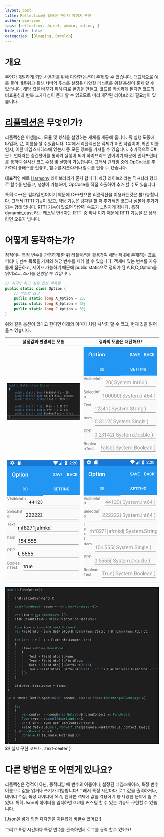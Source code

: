 ```yaml
---
layout: post
title: Reflection을 활용한 관리자 페이지 구현
author: piorosen
tags: [reflection, dotnet, admin, option, ]
hide_title: false
categories: [Blogging, Develop]
---
```


# 개요
무언가 개발하게 되면 사용자를 위해 다양한 옵션이 존재 할 수 있습니다. 대표적으로 예를 들어 네트워크 통신 서버의 주소를 설정등 다양한 테스트를 위한 옵션이 존재 할 수 있습니다. 해당 값을 바꾸기 위해 따로 환경을 만들고, 코드를 작성하게 된다면 코드의 비효율성과 반복 노가다성이 존재 할 수 있으므로 미리 제작된 라이브러리 필요성이 있습니다.

# [리플렉션은](https://docs.microsoft.com/ko-kr/dotnet/csharp/programming-guide/concepts/reflection) 무엇인가?
리플렉션은 어셈블리, 모듈 및 형식을 설명하는 개체를 제공해 줍니다. 즉 실행 도중에 타입과, 값, 이름을 알 수있습니다. C#에서 리플렉션은 객체가 어떤 타입이며, 어떤 이름인지, 어떤 네임스페이스에 있는지 등 모든 정보를 가져올 수 있습니다. 추가적으로 C#은 IL언어라는 중간언어를 통하여 실행이 되며 하이브리드 언어이기 때문에 인터프린터를 통하여 실시간 코드 수정 및 실행이 가능합니다. 그래서 런타임 중에 OpCode를 추가하여 클래스를 만들고, 함수를 지운다거나 함수를 만들 수 있습니다. 

대표적인 예로 [Harmony](https://github.com/pardeike/Harmony) 라이브러리가 존재 합니다. 해당 라이브러리는 딕셔너리 형태로 함수를 만들고, 생성이 가능하며, OpCode를 직접 호출하여 추가 할 수도 있습니다.

특히 C++은 컴파일 언어이기 때문에 C++만으론 리플렉션을 이용하는것은 불가능합니다. 그래서 RTTI 기능이 있고, 해당 기능은 컴파일 할 때 추가적인 코드나 심볼이 추가가 되는 형태 입니다. RTTI 기능이 있으면 당연히 속도가 느려지게 됩니다. 특히 dynamic_cast<T> 라는 캐스팅 연산자는 RTTI 중 하나 이기 때문에 RTTI 기능을 끈 상태라면 오류가 납니다.

# 어떻게 동작하는가?

정적이나 특정 변수를 관측하게 한 뒤 리플렉션을 활용하여 해당 객체에 존재하는 프로퍼티나, 변수 목록을 가져와 해당 변수를 제어 할 수 있습니다. 객체에 있는 변수를 자유롭게 접근하고, 제어가 가능하기 때문에 public static으로 정의가 된 A,B,C_Option을 읽어오고, 쓰기를 진행할 수 있습니다.

```cs
// 시각화 하고 싶은 옵션 목록들
public static class Option {
    // 다양한 옵션
    public static long A_Option = 20;
    public static long B_Option = 30;
    public static long C_Option = 30;
}
```

위와 같은 옵션이 있다고 한다면 아래의 이미지 처럼 시각화 할 수 있고, 현재 값을 읽어올수 있습니다.

|설정값과 변경되는 모습|결과의 모습은 대단해요!|
|:---:|:---:|
|![main](/assets/img/post/2022-07-13-op1.png)|![main](/assets/img/post/2022-07-13-op2.png)|
|![main](/assets/img/post/2022-07-13-op3.png)|![main](/assets/img/post/2022-07-13-op4.png)


![main](/assets/img/post/2022-07-13-op5.png)
와! 실제 구현 코드!
{: .text-center } 

# 다른 방법은 또 어떤게 있나요?

리플렉션은 정적이 아닌, 동적타임 때 변수의 이름이나, 설정된 네임스페이스, 특정 변수 이름으로 값을 읽거나 쓰기가 가능합니다! 그래서 특정 시간마다 로그 값을 출력하거나, 데이터 수집, 특정 데이터에 쓰기, 원하는 객체에 값을 적용하기 등 다양한 분야에 쓸 수 있다. 특히 Json의 데이터를 입력하면 GUI를 커스텀 할 수 있는 기능도 구현할 수 있습니다.

[[Json을 넣게 되면 디자인을 자유롭게 바꿀수 있어요!]](https://github.com/Piorosen/Json-Custom-Designer)

그리고 특정 시간마다 특정 변수를 관측하면서 로그를 출력 할수 있어요!
